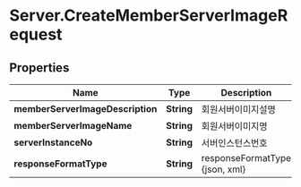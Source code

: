 # Server.CreateMemberServerImageRequest

## Properties
Name | Type | Description | Notes
------------ | ------------- | ------------- | -------------
**memberServerImageDescription** | **String** | 회원서버이미지설명 | [optional] 
**memberServerImageName** | **String** | 회원서버이미지명 | [optional] 
**serverInstanceNo** | **String** | 서버인스턴스번호 | 
**responseFormatType** | **String** | responseFormatType {json, xml} | [optional] 


